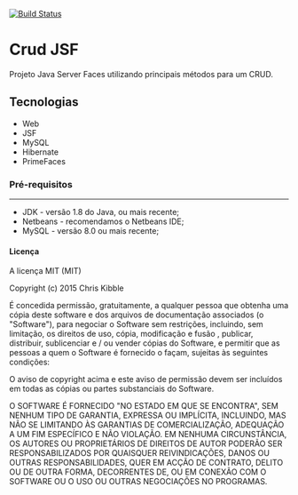 [![Build Status](https://travis-ci.org/angelogluz/Mussum-API.svg?branch=master)](https://travis-ci.org/angelogluz/Mussum-API)

# Crud JSF
Projeto Java Server Faces utilizando principais métodos para um CRUD.

## Tecnologias
* Web
* JSF
* MySQL
* Hibernate
* PrimeFaces

### Pré-requisitos
-------
* JDK - versão 1.8 do Java, ou mais recente;
* Netbeans - recomendamos o Netbeans IDE;
* MySQL - versão 8.0 ou mais recente;

#### Licença
A licença MIT (MIT)

Copyright (c) 2015 Chris Kibble

É concedida permissão, gratuitamente, a qualquer pessoa que obtenha uma cópia deste software e dos arquivos de documentação associados 
(o "Software"), para negociar o Software sem restrições, incluindo, sem limitação, os direitos de uso, cópia, modificação e fusão , publicar, distribuir, sublicenciar e / ou vender cópias do Software, e permitir que as pessoas a quem o Software é fornecido o façam, sujeitas às seguintes condições:

O aviso de copyright acima e este aviso de permissão devem ser incluídos em todas as cópias ou partes substanciais do Software.

O SOFTWARE É FORNECIDO "NO ESTADO EM QUE SE ENCONTRA", SEM NENHUM TIPO DE GARANTIA, EXPRESSA OU IMPLÍCITA, INCLUINDO, MAS NÃO SE LIMITANDO ÀS GARANTIAS DE COMERCIALIZAÇÃO, ADEQUAÇÃO A UM FIM ESPECÍFICO E NÃO VIOLAÇÃO. EM NENHUMA CIRCUNSTÂNCIA, OS AUTORES OU PROPRIETÁRIOS DE DIREITOS DE AUTOR PODERÃO SER RESPONSABILIZADOS POR QUAISQUER REIVINDICAÇÕES, DANOS OU OUTRAS RESPONSABILIDADES, QUER EM ACÇÃO DE CONTRATO, DELITO OU DE OUTRA FORMA, DECORRENTES DE, OU EM CONEXÃO COM O SOFTWARE OU O USO OU OUTRAS NEGOCIAÇÕES NO PROGRAMAS.
